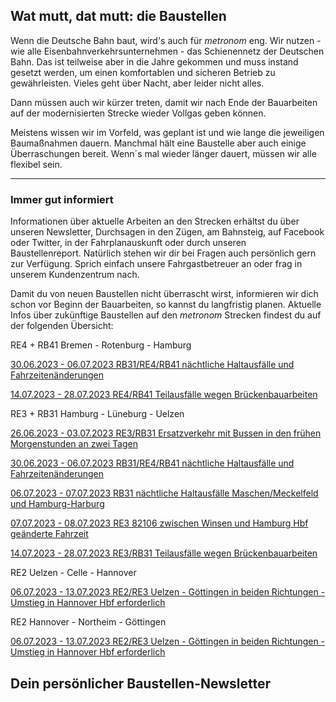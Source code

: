Wat mutt, dat mutt: die Baustellen
----------

Wenn die Deutsche Bahn baut, wird's auch für *metronom* eng.
Wir nutzen - wie alle Eisenbahnverkehrsunternehmen - das Schienennetz der Deutschen Bahn. Das ist teilweise aber in die Jahre gekommen und muss instand gesetzt werden, um einen komfortablen und sicheren Betrieb zu gewährleisten. Vieles geht über Nacht, aber leider nicht alles.

Dann müssen auch wir kürzer treten, damit wir nach Ende der Bauarbeiten auf der modernisierten Strecke wieder Vollgas geben können.

Meistens wissen wir im Vorfeld, was geplant ist und wie lange die jeweiligen Baumaßnahmen dauern. Manchmal hält eine Baustelle aber auch einige Überraschungen bereit. Wenn´s mal wieder länger dauert, müssen wir alle flexibel sein.

---

### Immer gut informiert ###

Informationen über aktuelle Arbeiten an den Strecken erhältst du über unseren Newsletter, Durchsagen in den Zügen, am Bahnsteig, auf Facebook oder Twitter, in der Fahrplanauskunft oder durch unseren Baustellenreport. Natürlich stehen wir dir bei Fragen auch persönlich gern zur Verfügung. Sprich einfach unsere Fahrgastbetreuer an oder frag in unserem Kundenzentrum nach.

Damit du von neuen Baustellen nicht überrascht wirst, informieren wir dich schon vor Beginn der Bauarbeiten, so kannst du langfristig planen. Aktuelle Infos über zukünftige Baustellen auf den *metronom* Strecken findest du auf der folgenden Übersicht:

RE4 + RB41 Bremen - Rotenburg - Hamburg

[30.06.2023 - 06.07.2023 RB31/RE4/RB41 nächtliche Haltausfälle und Fahrzeitenänderungen](https://www.der-metronom.de/baustellen/rb31-re4-rb41-naechtliche-haltausfaelle-und-fahrzeitenaenderungen/)

[14.07.2023 - 28.07.2023 RE4/RB41 Teilausfälle wegen Brückenbauarbeiten](https://www.der-metronom.de/baustellen/re4-rb41-teilausfaelle-wegen-brueckenbauarbeiten/)

RE3 + RB31 Hamburg - Lüneburg - Uelzen

[26.06.2023 - 03.07.2023 RE3/RB31 Ersatzverkehr mit Bussen in den frühen Morgenstunden an zwei Tagen](https://www.der-metronom.de/baustellen/re3-rb31-ersatzverkehr-mit-bussen-in-den-fruehen-morgenstunden-an-zwei-tagen/)

[30.06.2023 - 06.07.2023 RB31/RE4/RB41 nächtliche Haltausfälle und Fahrzeitenänderungen](https://www.der-metronom.de/baustellen/rb31-re4-rb41-naechtliche-haltausfaelle-und-fahrzeitenaenderungen/)

[06.07.2023 - 07.07.2023 RB31 nächtliche Haltausfälle Maschen/Meckelfeld und Hamburg-Harburg](https://www.der-metronom.de/baustellen/rb31-naechtliche-haltausfaelle-maschen-meckelfeld-und-hamburg-harburg/)

[07.07.2023 - 08.07.2023 RE3 82106 zwischen Winsen und Hamburg Hbf geänderte Fahrzeit](https://www.der-metronom.de/baustellen/re3-82106-zwischen-winsen-und-hamburg-hbf-geaenderte-fahrzeit/)

[14.07.2023 - 28.07.2023 RE3/RB31 Teilausfälle wegen Brückenbauarbeiten](https://www.der-metronom.de/baustellen/re3-rb31-teilausfaelle-wegen-brueckenbauarbeiten/)

RE2 Uelzen - Celle - Hannover

[06.07.2023 - 13.07.2023 RE2/RE3 Uelzen - Göttingen in beiden Richtungen - Umstieg in Hannover Hbf erforderlich](https://www.der-metronom.de/baustellen/re2-re3-uelzen-goettingen-in-beiden-richtungen-umstieg-in-hannover-hbf-erforderlich/)

RE2 Hannover - Northeim - Göttingen

[06.07.2023 - 13.07.2023 RE2/RE3 Uelzen - Göttingen in beiden Richtungen - Umstieg in Hannover Hbf erforderlich](https://www.der-metronom.de/baustellen/re2-re3-uelzen-goettingen-in-beiden-richtungen-umstieg-in-hannover-hbf-erforderlich/)

Dein persönlicher Baustellen-Newsletter
----------
